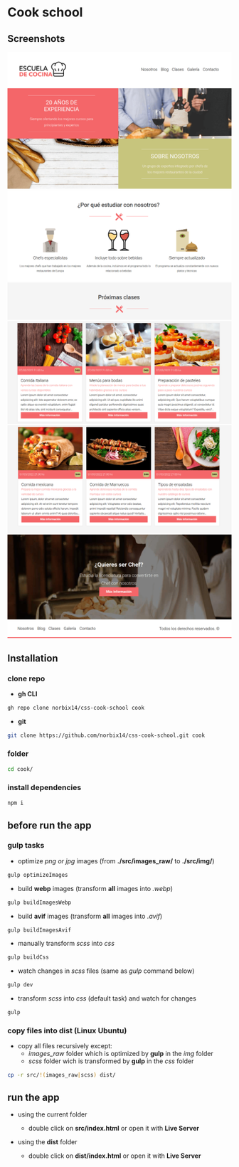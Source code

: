 # Cook school

## Screenshots

![Nav](screenshots/nav.png "Nav")
![Blocks](screenshots/blocks.png "Blocks")
![About us](screenshots/aboutus.png "About us")
![Classes](screenshots/classes_001.png "Classes")
![Classes](screenshots/classes_002.png "Classes")
![Classes](screenshots/classes_003.png "Classes")
![School](screenshots/school.png "School")
![Footer](screenshots/footer.png "Footer")

## Installation

### clone repo

* **gh CLI**

```bash
gh repo clone norbix14/css-cook-school cook 
```

* **git**

```bash
git clone https://github.com/norbix14/css-cook-school.git cook
```

### folder

```bash
cd cook/
```

### install dependencies

```bash
npm i
```

## before run the app

### **gulp** tasks

* optimize *png or jpg* images (from **./src/images_raw/** to **./src/img/**)

```bash
gulp optimizeImages
```

* build **webp** images (transform **all** images into *.webp*)

```bash
gulp buildImagesWebp
```

* build **avif** images (transform **all** images into *.avif*)

```bash
gulp buildImagesAvif
```

* manually transform *scss* into *css*

```bash
gulp buildCss
```

* watch changes in *scss* files (same as *gulp* command below)

```bash
gulp dev
```

* transform *scss* into *css* (default task) and watch for changes

```bash
gulp
```

### copy files into **dist** (Linux Ubuntu)

* copy all files recursively except:
  * *images_raw* folder which is optimized by **gulp** in the *img* folder
  * *scss* folder wich is transformed by **gulp** in the *css* folder

```bash
cp -r src/!(images_raw|scss) dist/
```

## run the app

* using the current folder

  * double click on **src/index.html** or open it with **Live Server**

* using the **dist** folder

  * double click on **dist/index.html** or open it with **Live Server**
